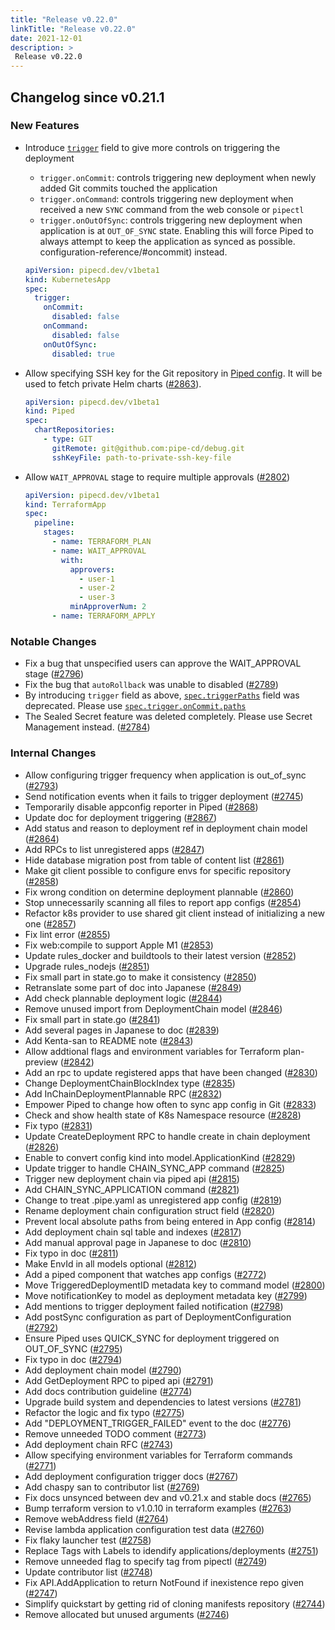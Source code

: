 ```yaml
---
title: "Release v0.22.0"
linkTitle: "Release v0.22.0"
date: 2021-12-01
description: >
 Release v0.22.0
---
```


## Changelog since v0.21.1

### New Features

* Introduce [`trigger`](https://pipecd.dev/docs/user-guide/configuration-reference/#deploymenttrigger) field to give more controls on triggering the deployment
    * `trigger.onCommit`: controls triggering new deployment when newly added Git commits touched the application
    * `trigger.onCommand`: controls triggering new deployment when received a new `SYNC` command from the web console or `pipectl`
    * `trigger.onOutOfSync`: controls triggering new deployment when application is at `OUT_OF_SYNC` state. Enabling this will force Piped to always attempt to keep the application as synced as possible.
configuration-reference/#oncommit) instead.

    ``` yaml
    apiVersion: pipecd.dev/v1beta1
    kind: KubernetesApp
    spec:
      trigger:
        onCommit:
          disabled: false
        onCommand:
          disabled: false
        onOutOfSync:
          disabled: true
    ```

* Allow specifying SSH key for the Git repository in [Piped config](https://pipecd.dev/docs/operator-manual/piped/configuration-reference/#chartrepository). It will be used to fetch private Helm charts ([#2863](https://github.com/pipe-cd/pipe/pull/2863)).

    ``` yaml
    apiVersion: pipecd.dev/v1beta1
    kind: Piped
    spec:
      chartRepositories:
        - type: GIT
          gitRemote: git@github.com:pipe-cd/debug.git
          sshKeyFile: path-to-private-ssh-key-file
    ```

* Allow `WAIT_APPROVAL` stage to require multiple approvals ([#2802](https://github.com/pipe-cd/pipe/pull/2802))

    ``` yaml
    apiVersion: pipecd.dev/v1beta1
    kind: TerraformApp
    spec:
      pipeline:
        stages:
          - name: TERRAFORM_PLAN
          - name: WAIT_APPROVAL
            with:
              approvers:
                - user-1
                - user-2
                - user-3
              minApproverNum: 2
          - name: TERRAFORM_APPLY
    ```

### Notable Changes

* Fix a bug that unspecified users can approve the WAIT_APPROVAL stage ([#2796](https://github.com/pipe-cd/pipe/pull/2796))
* Fix the bug that `autoRollback` was unable to disabled ([#2789](https://github.com/pipe-cd/pipe/pull/2789))
* By introducing `trigger` field as above, [`spec.triggerPaths`](https://pipecd.dev/docs/user-guide/configuration-reference/#kubernetes-application) field was deprecated. Please use [`spec.trigger.onCommit.paths`](https://pipecd.dev/docs/user-guide/)
* The Sealed Secret feature was deleted completely. Please use Secret Management instead. ([#2784](https://github.com/pipe-cd/pipe/pull/2784))

### Internal Changes

* Allow configuring trigger frequency when application is out_of_sync ([#2793](https://github.com/pipe-cd/pipe/pull/2793))
* Send notification events when it fails to trigger deployment ([#2745](https://github.com/pipe-cd/pipe/pull/2745))
* Temporarily disable appconfig reporter in Piped ([#2868](https://github.com/pipe-cd/pipe/pull/2868))
* Update doc for deployment triggering ([#2867](https://github.com/pipe-cd/pipe/pull/2867))
* Add status and reason to deployment ref in deployment chain model ([#2864](https://github.com/pipe-cd/pipe/pull/2864))
* Add RPCs to list unregistered apps ([#2847](https://github.com/pipe-cd/pipe/pull/2847))
* Hide database migration post from table of content list ([#2861](https://github.com/pipe-cd/pipe/pull/2861))
* Make git client possible to configure envs for specific repository ([#2858](https://github.com/pipe-cd/pipe/pull/2858))
* Fix wrong condition on determine deployment plannable ([#2860](https://github.com/pipe-cd/pipe/pull/2860))
* Stop unnecessarily scanning all files to report app configs ([#2854](https://github.com/pipe-cd/pipe/pull/2854))
* Refactor k8s provider to use shared git client instead of initializing a new one ([#2857](https://github.com/pipe-cd/pipe/pull/2857))
* Fix lint error ([#2855](https://github.com/pipe-cd/pipe/pull/2855))
* Fix web:compile to support Apple M1 ([#2853](https://github.com/pipe-cd/pipe/pull/2853))
* Update rules_docker and buildtools to their latest version ([#2852](https://github.com/pipe-cd/pipe/pull/2852))
* Upgrade rules_nodejs ([#2851](https://github.com/pipe-cd/pipe/pull/2851))
* Fix small part in state.go to make it consistency ([#2850](https://github.com/pipe-cd/pipe/pull/2850))
* Retranslate some part of doc into Japanese ([#2849](https://github.com/pipe-cd/pipe/pull/2849))
* Add check plannable deployment logic ([#2844](https://github.com/pipe-cd/pipe/pull/2844))
* Remove unused import from DeploymentChain model ([#2846](https://github.com/pipe-cd/pipe/pull/2846))
* Fix small part in state.go ([#2841](https://github.com/pipe-cd/pipe/pull/2841))
* Add several pages in Japanese to doc ([#2839](https://github.com/pipe-cd/pipe/pull/2839))
* Add Kenta-san to README note ([#2843](https://github.com/pipe-cd/pipe/pull/2843))
* Allow addtional flags and environment variables for Terraform plan-preview ([#2842](https://github.com/pipe-cd/pipe/pull/2842))
* Add an rpc to update registered apps that have been changed ([#2830](https://github.com/pipe-cd/pipe/pull/2830))
* Change DeploymentChainBlockIndex type ([#2835](https://github.com/pipe-cd/pipe/pull/2835))
* Add InChainDeploymentPlannable RPC ([#2832](https://github.com/pipe-cd/pipe/pull/2832))
* Empower Piped to change how often to sync app config in Git ([#2833](https://github.com/pipe-cd/pipe/pull/2833))
* Check and show health state of K8s Namespace resource ([#2828](https://github.com/pipe-cd/pipe/pull/2828))
* Fix typo ([#2831](https://github.com/pipe-cd/pipe/pull/2831))
* Update CreateDeployment RPC to handle create in chain deployment ([#2826](https://github.com/pipe-cd/pipe/pull/2826))
* Enable to convert config kind into model.ApplicationKind ([#2829](https://github.com/pipe-cd/pipe/pull/2829))
* Update trigger to handle CHAIN_SYNC_APP command ([#2825](https://github.com/pipe-cd/pipe/pull/2825))
* Trigger new deployment chain via piped api ([#2815](https://github.com/pipe-cd/pipe/pull/2815))
* Add CHAIN_SYNC_APPLICATION command ([#2821](https://github.com/pipe-cd/pipe/pull/2821))
* Change to treat .pipe.yaml as unregistered app config ([#2819](https://github.com/pipe-cd/pipe/pull/2819))
* Rename deployment chain configuration struct field ([#2820](https://github.com/pipe-cd/pipe/pull/2820))
* Prevent local absolute paths from being entered in App config ([#2814](https://github.com/pipe-cd/pipe/pull/2814))
* Add deployment chain sql table and indexes ([#2817](https://github.com/pipe-cd/pipe/pull/2817))
* Add manual approval page in Japanese to doc ([#2810](https://github.com/pipe-cd/pipe/pull/2810))
* Fix typo in doc ([#2811](https://github.com/pipe-cd/pipe/pull/2811))
* Make EnvId in all models optional ([#2812](https://github.com/pipe-cd/pipe/pull/2812))
* Add a piped component that watches app configs ([#2772](https://github.com/pipe-cd/pipe/pull/2772))
* Move TriggeredDeploymentID metadata key to command model ([#2800](https://github.com/pipe-cd/pipe/pull/2800))
* Move notificationKey to model as deployment metadata key ([#2799](https://github.com/pipe-cd/pipe/pull/2799))
* Add mentions to trigger deployment failed notification ([#2798](https://github.com/pipe-cd/pipe/pull/2798))
* Add postSync configuration as part of DeploymentConfiguration ([#2792](https://github.com/pipe-cd/pipe/pull/2792))
* Ensure Piped uses QUICK_SYNC for deployment triggered on OUT_OF_SYNC ([#2795](https://github.com/pipe-cd/pipe/pull/2795))
* Fix typo in doc ([#2794](https://github.com/pipe-cd/pipe/pull/2794))
* Add deployment chain model ([#2790](https://github.com/pipe-cd/pipe/pull/2790))
* Add GetDeployment RPC to piped api ([#2791](https://github.com/pipe-cd/pipe/pull/2791))
* Add docs contribution guideline ([#2774](https://github.com/pipe-cd/pipe/pull/2774))
* Upgrade build system and dependencies to latest versions ([#2781](https://github.com/pipe-cd/pipe/pull/2781))
* Refactor the logic and fix typo ([#2775](https://github.com/pipe-cd/pipe/pull/2775))
* Add "DEPLOYMENT_TRIGGER_FAILED" event to the doc ([#2776](https://github.com/pipe-cd/pipe/pull/2776))
* Remove unneeded TODO comment ([#2773](https://github.com/pipe-cd/pipe/pull/2773))
* Add deployment chain RFC ([#2743](https://github.com/pipe-cd/pipe/pull/2743))
* Allow specifying environment variables for Terraform commands ([#2771](https://github.com/pipe-cd/pipe/pull/2771))
* Add deployment configuration trigger docs ([#2767](https://github.com/pipe-cd/pipe/pull/2767))
* Add chaspy san to contributor list ([#2769](https://github.com/pipe-cd/pipe/pull/2769))
* Fix docs unsynced between dev and v0.21.x and stable docs ([#2765](https://github.com/pipe-cd/pipe/pull/2765))
* Bump terraform version to v1.0.10 in terraform examples ([#2763](https://github.com/pipe-cd/pipe/pull/2763))
* Remove webAddress field ([#2764](https://github.com/pipe-cd/pipe/pull/2764))
* Revise lambda application configuration test data ([#2760](https://github.com/pipe-cd/pipe/pull/2760))
* Fix flaky launcher test ([#2758](https://github.com/pipe-cd/pipe/pull/2758))
* Replace Tags with Labels to idendify applications/deployments ([#2751](https://github.com/pipe-cd/pipe/pull/2751))
* Remove unneeded flag to specify tag from pipectl ([#2749](https://github.com/pipe-cd/pipe/pull/2749))
* Update contributor list ([#2748](https://github.com/pipe-cd/pipe/pull/2748))
* Fix API.AddApplication to return NotFound if inexistence repo given ([#2747](https://github.com/pipe-cd/pipe/pull/2747))
* Simplify quickstart by getting rid of cloning manifests repository ([#2744](https://github.com/pipe-cd/pipe/pull/2744))
* Remove allocated but unused arguments ([#2746](https://github.com/pipe-cd/pipe/pull/2746))
